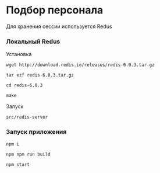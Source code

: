 # Подбор персонала

Для хранения сессии используется Redus
### Локальный Redus

Установка

`wget http://download.redis.io/releases/redis-6.0.3.tar.gz`

`tar xzf redis-6.0.3.tar.gz`

`cd redis-6.0.3`

`make`

Запуск

`src/redis-server`

### Запуск приложения

`npm i`

`npm npm run build` 

`npm start`

